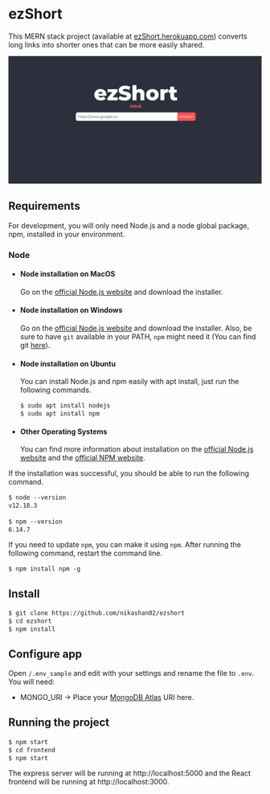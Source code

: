 # ezShort

This MERN stack project (available at [ezShort.herokuapp.com](https://ezshort.herokuapp.com)) converts long links into shorter ones that can be more easily shared.

![Screenshot](https://github.com/nikashan02/ezshort/blob/main/screenshot.png?raw=true)

## Requirements

For development, you will only need Node.js and a node global package, npm, installed in your environment.

### Node

- #### Node installation on MacOS

  Go on the [official Node.js website](https://nodejs.org/) and download the installer.

- #### Node installation on Windows

  Go on the [official Node.js website](https://nodejs.org/) and download the installer.
Also, be sure to have `git` available in your PATH, `npm` might need it (You can find git [here](https://git-scm.com/)).

- #### Node installation on Ubuntu

  You can install Node.js and npm easily with apt install, just run the following commands.

      $ sudo apt install nodejs
      $ sudo apt install npm

- #### Other Operating Systems
  You can find more information about installation on the [official Node.js website](https://nodejs.org/) and the [official NPM website](https://npmjs.org/).

If the installation was successful, you should be able to run the following command.

    $ node --version
    v12.18.3

    $ npm --version
    6.14.7

If you need to update `npm`, you can make it using `npm`. After running the following command, restart the command line.

    $ npm install npm -g

## Install

    $ git clone https://github.com/nikashan02/ezshort
    $ cd ezshort
    $ npm install

## Configure app

Open `/.env_sample` and edit with your settings and rename the file to `.env`. You will need:

- MONGO_URI → Place your [MongoDB Atlas](https://api.tiingo.com/) URI here.

## Running the project

    $ npm start
    $ cd frontend
    $ npm start

The express server will be running at http://localhost:5000 and the React frontend will be running at http://localhost:3000.
